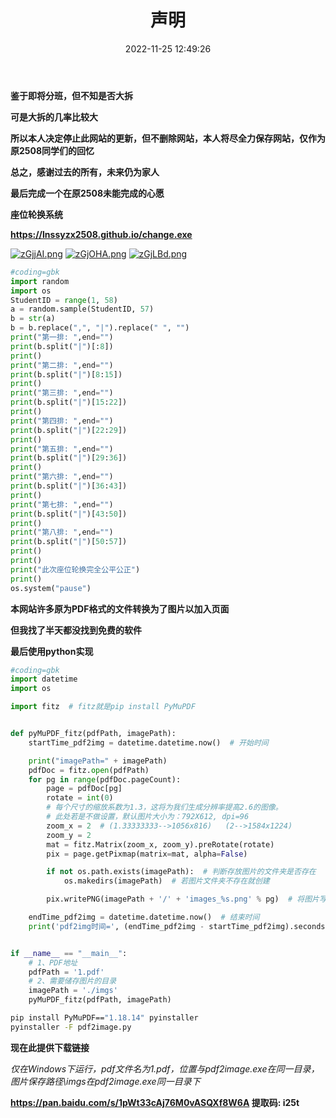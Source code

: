 ﻿---
title: 声明
date: 2022-11-25 12:49:26
tags:
---
**鉴于即将分班，但不知是否大拆**

**可是大拆的几率比较大**

**所以本人决定停止此网站的更新，但不删除网站，本人将尽全力保存网站，仅作为原2508同学们的回忆**

**总之，感谢过去的所有，未来仍为家人**

**最后完成一个在原2508未能完成的心愿**

**座位轮换系统**

**https://lnssyzx2508.github.io/change.exe**

[![zGjjAI.png](https://s1.ax1x.com/2022/11/24/zGjjAI.png)](https://imgse.com/i/zGjjAI)
[![zGjOHA.png](https://s1.ax1x.com/2022/11/24/zGjOHA.png)](https://imgse.com/i/zGjOHA)
[![zGjLBd.png](https://s1.ax1x.com/2022/11/24/zGjLBd.png)](https://imgse.com/i/zGjLBd)

```python
#coding=gbk
import random
import os
StudentID = range(1, 58)
a = random.sample(StudentID, 57)
b = str(a)
b = b.replace(",", "|").replace(" ", "")
print("第一排: ",end="")
print(b.split("|")[:8])
print()
print("第二排: ",end="")
print(b.split("|")[8:15])
print()
print("第三排: ",end="")
print(b.split("|")[15:22])
print()
print("第四排: ",end="")
print(b.split("|")[22:29])
print()
print("第五排: ",end="")
print(b.split("|")[29:36])
print()
print("第六排: ",end="")
print(b.split("|")[36:43])
print()
print("第七排: ",end="")
print(b.split("|")[43:50])
print()
print("第八排: ",end="")
print(b.split("|")[50:57])
print()
print()
print("此次座位轮换完全公平公正")
print()
os.system("pause")
```

**本网站许多原为PDF格式的文件转换为了图片以加入页面**

**但我找了半天都没找到免费的软件**

**最后使用python实现**

```python
#coding=gbk
import datetime
import os

import fitz  # fitz就是pip install PyMuPDF


def pyMuPDF_fitz(pdfPath, imagePath):
    startTime_pdf2img = datetime.datetime.now()  # 开始时间

    print("imagePath=" + imagePath)
    pdfDoc = fitz.open(pdfPath)
    for pg in range(pdfDoc.pageCount):
        page = pdfDoc[pg]
        rotate = int(0)
        # 每个尺寸的缩放系数为1.3，这将为我们生成分辨率提高2.6的图像。
        # 此处若是不做设置，默认图片大小为：792X612, dpi=96
        zoom_x = 2  # (1.33333333-->1056x816)   (2-->1584x1224)
        zoom_y = 2
        mat = fitz.Matrix(zoom_x, zoom_y).preRotate(rotate)
        pix = page.getPixmap(matrix=mat, alpha=False)

        if not os.path.exists(imagePath):  # 判断存放图片的文件夹是否存在
            os.makedirs(imagePath)  # 若图片文件夹不存在就创建

        pix.writePNG(imagePath + '/' + 'images_%s.png' % pg)  # 将图片写入指定的文件夹内

    endTime_pdf2img = datetime.datetime.now()  # 结束时间
    print('pdf2img时间=', (endTime_pdf2img - startTime_pdf2img).seconds)


if __name__ == "__main__":
    # 1、PDF地址
    pdfPath = '1.pdf'
    # 2、需要储存图片的目录
    imagePath = './imgs'
    pyMuPDF_fitz(pdfPath, imagePath)

```
```bash
pip install PyMuPDF=="1.18.14" pyinstaller
pyinstaller -F pdf2image.py
```

**现在此提供下载链接**

*仅在Windows下运行，pdf文件名为1.pdf，位置与pdf2image.exe在同一目录，图片保存路径\imgs在pdf2image.exe同一目录下*

**https://pan.baidu.com/s/1pWt33cAj76M0vASQXf8W6A 提取码: i25t**


